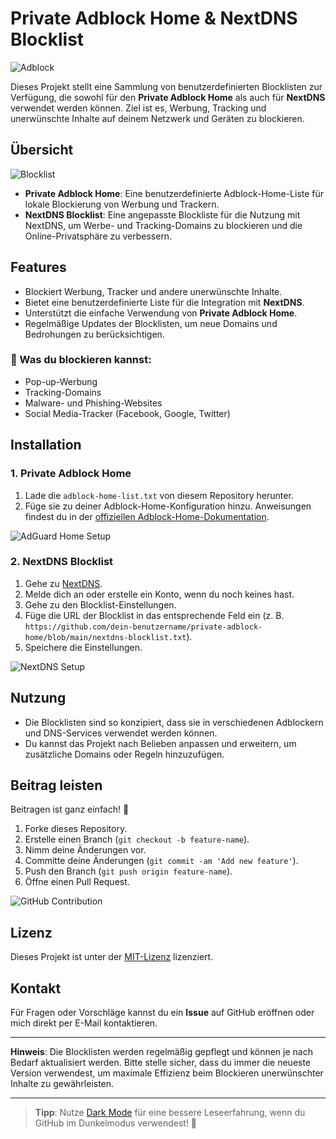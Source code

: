 # Private Adblock Home & NextDNS Blocklist

![Adblock](https://upload.wikimedia.org/wikipedia/commons/thumb/1/1e/Adblock_logo.svg/1024px-Adblock_logo.svg.png)

Dieses Projekt stellt eine Sammlung von benutzerdefinierten Blocklisten zur Verfügung, die sowohl für den **Private Adblock Home** als auch für **NextDNS** verwendet werden können. Ziel ist es, Werbung, Tracking und unerwünschte Inhalte auf deinem Netzwerk und Geräten zu blockieren.

## Übersicht

![Blocklist](https://media.giphy.com/media/j2z4If2lxA5gs7bwsm/giphy.gif)

- **Private Adblock Home**: Eine benutzerdefinierte Adblock-Home-Liste für lokale Blockierung von Werbung und Trackern.
- **NextDNS Blocklist**: Eine angepasste Blockliste für die Nutzung mit NextDNS, um Werbe- und Tracking-Domains zu blockieren und die Online-Privatsphäre zu verbessern.

## Features

- Blockiert Werbung, Tracker und andere unerwünschte Inhalte.
- Bietet eine benutzerdefinierte Liste für die Integration mit **NextDNS**.
- Unterstützt die einfache Verwendung von **Private Adblock Home**.
- Regelmäßige Updates der Blocklisten, um neue Domains und Bedrohungen zu berücksichtigen.

### 🎯 Was du blockieren kannst:
- Pop-up-Werbung
- Tracking-Domains
- Malware- und Phishing-Websites
- Social Media-Tracker (Facebook, Google, Twitter)

## Installation

### 1. Private Adblock Home

1. Lade die `adblock-home-list.txt` von diesem Repository herunter.
2. Füge sie zu deiner Adblock-Home-Konfiguration hinzu. Anweisungen findest du in der [offiziellen Adblock-Home-Dokumentation](https://github.com/AdguardTeam/AdGuardHome).

![AdGuard Home Setup](https://media.giphy.com/media/3o6Zt8Q9dPzk9V4C9S/giphy.gif)

### 2. NextDNS Blocklist

1. Gehe zu [NextDNS](https://nextdns.io).
2. Melde dich an oder erstelle ein Konto, wenn du noch keines hast.
3. Gehe zu den Blocklist-Einstellungen.
4. Füge die URL der Blocklist in das entsprechende Feld ein (z. B. `https://github.com/dein-benutzername/private-adblock-home/blob/main/nextdns-blocklist.txt`).
5. Speichere die Einstellungen.

![NextDNS Setup](https://media.giphy.com/media/xT9IglulHgaXkWcW8w/giphy.gif)

## Nutzung

- Die Blocklisten sind so konzipiert, dass sie in verschiedenen Adblockern und DNS-Services verwendet werden können.
- Du kannst das Projekt nach Belieben anpassen und erweitern, um zusätzliche Domains oder Regeln hinzuzufügen.

## Beitrag leisten

Beitragen ist ganz einfach! 🎉

1. Forke dieses Repository.
2. Erstelle einen Branch (`git checkout -b feature-name`).
3. Nimm deine Änderungen vor.
4. Committe deine Änderungen (`git commit -am 'Add new feature'`).
5. Push den Branch (`git push origin feature-name`).
6. Öffne einen Pull Request.

![GitHub Contribution](https://media.giphy.com/media/l3q2XqzVtf1nfsKPy/giphy.gif)

## Lizenz

Dieses Projekt ist unter der [MIT-Lizenz](LICENSE) lizenziert.

## Kontakt

Für Fragen oder Vorschläge kannst du ein **Issue** auf GitHub eröffnen oder mich direkt per E-Mail kontaktieren.

---

**Hinweis**: Die Blocklisten werden regelmäßig gepflegt und können je nach Bedarf aktualisiert werden. Bitte stelle sicher, dass du immer die neueste Version verwendest, um maximale Effizienz beim Blockieren unerwünschter Inhalte zu gewährleisten.

---

> **Tipp**: Nutze [Dark Mode](https://github.com/settings/appearance) für eine bessere Leseerfahrung, wenn du GitHub im Dunkelmodus verwendest! 🌙
